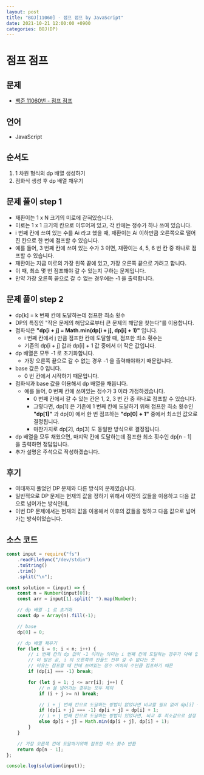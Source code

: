 ```yaml
---
layout: post
title: "BOJ[11060] - 점프 점프 by JavaScript"
date: 2021-10-21 12:00:00 +0900
categories: BOJ(DP)
---
```


# 점프 점프

## 문제

- [백준 11060번 - 점프 점프](https://www.acmicpc.net/problem/11060)

## 언어

- JavaScript

## 순서도

1. 1 차원 형식의 dp 배열 생성하기
2. 점화식 생성 후 dp 배열 채우기

## 문제 풀이 step 1

- 재환이는 1 x N 크기의 미로에 갇혀있습니다.
- 미로는 1 x 1 크기의 칸으로 이루어져 있고, 각 칸에는 정수가 하나 쓰여 있습니다.
- i 번째 칸에 쓰여 있는 수를 Ai 라고 했을 때, 재환이는 Ai 이하만큼 오른쪽으로 떨어진 칸으로 한 번에 점프할 수 있습니다.
- 예를 들어, 3 번째 칸에 쓰여 있는 수가 3 이면, 재환이는 4, 5, 6 번 칸 중 하나로 점프할 수 있습니다.
- 재환이는 지금 미로의 가장 왼쪽 끝에 있고, 가장 오른쪽 끝으로 가려고 합니다.
- 이 때, 최소 몇 번 점프해야 갈 수 있는지 구하는 문제입니다.
- 만약 가장 오른쪽 끝으로 갈 수 없는 경우에는 -1 을 출력합니다.

## 문제 풀이 step 2

- dp[k] = k 번째 칸에 도달하는데 점프한 최소 횟수
- DP의 특징인 "작은 문제의 해답으로부터 큰 문제의 해답을 찾는다"를 이용합니다.
- 점화식은 **"dp[i + j] = Math.min(dp[i + j], dp[i] + 1)"** 입니다.
  - i 번째 칸에서 j 만큼 점프한 칸에 도달할 때, 점프한 최소 횟수는
  - 기존의 dp[i + j] 값과 dp[i] + 1 값 중에서 더 작은 값입니다.
- dp 배열은 모두 -1 로 초기화합니다.
  - 가장 오른쪽 끝으로 갈 수 없는 경우 -1 을 출력해야하기 때문입니다.
- base 값은 0 입니다.
  - 0 번 칸에서 시작하기 때문입니다.
- 점화식과 base 값을 이용해서 dp 배열을 채웁니다.
  - 예를 들어, 0 번째 칸에 쓰여있는 정수가 3 이라 가정하겠습니다.
    - 0 번째 칸에서 갈 수 있는 칸은 1, 2, 3 번 칸 중 하나로 점프할 수 있습니다.
    - 그렇다면, dp[1] 은 기존에 1 번째 칸에 도달하기 위해 점프한 최소 횟수인 **"dp[1]"** 과 dp[0] 에서 한 번 점프하는 **"dp[0] + 1"** 중에서 최소인 값으로 결정됩니다.
    - 마찬가지로 dp[2], dp[3] 도 동일한 방식으로 결정됩니다.
- dp 배열을 모두 채웠으면, 마지막 칸에 도달하는데 점프한 최소 횟수인 dp[n - 1] 을 출력하면 정답입니다.
- 추가 설명은 주석으로 작성하겠습니다.

## 후기

- 여태까지 풀었던 DP 문제와 다른 방식의 문제였습니다.
- 일반적으로 DP 문제는 현재의 값을 정하기 위해서 이전의 값들을 이용하고 다음 값으로 넘어가는 방식인데,
- 이번 DP 문제에서는 현재의 값을 이용해서 이후의 값들을 정하고 다음 값으로 넘어가는 방식이었습니다.

## 소스 코드

```javascript
const input = require("fs")
	.readFileSync("/dev/stdin")
	.toString()
	.trim()
	.split("\n");

const solution = (input) => {
	const n = Number(input[0]);
	const arr = input[1].split(" ").map(Number);

	// dp 배열 -1 로 초기화
	const dp = Array(n).fill(-1);

	// base
	dp[0] = 0;

	// dp 배열 채우기
	for (let i = 0; i < n; i++) {
		// i 번째 칸의 dp 값이 -1 이라는 의미는 i 번째 칸에 도달하는 경우가 아예 없다는 뜻
		// 이 말은 곧, i 의 오른쪽의 칸들도 전부 갈 수 없다는 뜻
		// 이유는 점프할 때 칸에 쓰여있는 정수 이하의 수만큼 점프하기 때문
		if (dp[i] === -1) break;

		for (let j = 1; j <= arr[i]; j++) {
			// n 을 넘어가는 경우는 모두 제외
			if (i + j >= n) break;

			// i + j 번째 칸으로 도달하는 방법이 없었다면 비교할 필요 없이 dp[i] + 1 로 설정
			if (dp[i + j] === -1) dp[i + j] = dp[i] + 1;
			// i + j 번째 칸으로 도달하는 방법이 있었다면, 비교 후 최소값으로 설정
			else dp[i + j] = Math.min(dp[i + j], dp[i] + 1);
		}
	}

	// 가장 오른쪽 칸에 도달하기위해 점프한 최소 횟수 반환
	return dp[n - 1];
};

console.log(solution(input));
```
